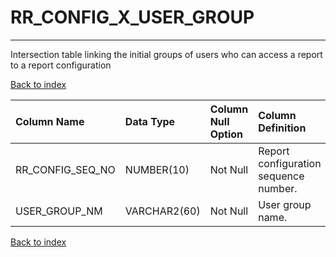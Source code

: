# RR_CONFIG_X_USER_GROUP

---

Intersection table linking the initial groups of users who can access a report to a report configuration

[Back to index](./index.md)

| Column Name      | Data Type    | Column Null Option   | Column Definition                     |
|:-----------------|:-------------|:---------------------|:--------------------------------------|
| RR_CONFIG_SEQ_NO | NUMBER(10)   | Not Null             | Report configuration sequence number. |
| USER_GROUP_NM    | VARCHAR2(60) | Not Null             | User group name.                      |

[Back to index](./index.md)